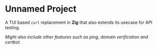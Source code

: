 # Unnamed Project

A TUI based `curl` replacement in **Zig** that also extends its usecase for API testing.

_Might also include other features such as ping, domain verification and certbot._


